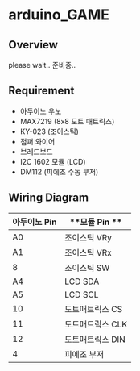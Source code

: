 # arduino_GAME

## Overview
please wait.. 준비중..


## Requirement
* 아두이노 우노
* MAX7219 (8x8 도트 매트릭스)
* KY-023 (조이스틱)
* 점퍼 와이어
* 브레드보드
* I2C 1602 모듈 (LCD)
* DM112 (피에조 수동 부저)


## Wiring Diagram
**아두이노 Pin**    | **모듈 Pin   **
------- | -------
A0 | 조이스틱 VRy
A1 | 조이스틱 VRx
8 | 조이스틱 SW
A4 | LCD SDA
A5 | LCD SCL
10 | 도트매트릭스 CS
11 | 도트매트릭스 CLK
12 | 도트매트릭스 DIN
4 | 피에조 부저


## 
